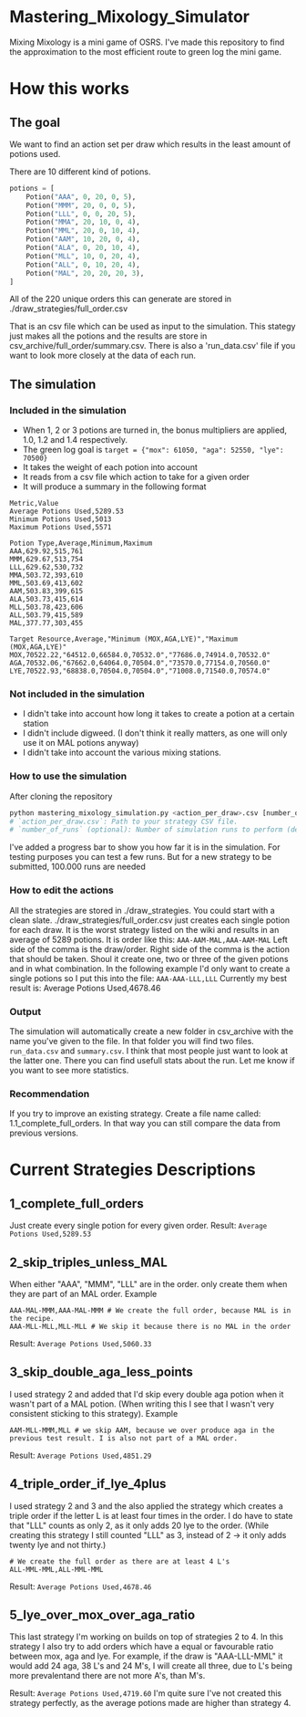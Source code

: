 # Mastering_Mixology_Simulator
Mixing Mixology is a mini game of OSRS. I've made this repository to find the approximation to the most efficient route to green log the mini game.
# How this works

## The goal
We want to find an action set per draw which results in the least amount of potions used.

There are 10 different kind of potions.
```python
potions = [
    Potion("AAA", 0, 20, 0, 5),
    Potion("MMM", 20, 0, 0, 5),
    Potion("LLL", 0, 0, 20, 5),
    Potion("MMA", 20, 10, 0, 4),
    Potion("MML", 20, 0, 10, 4),
    Potion("AAM", 10, 20, 0, 4),
    Potion("ALA", 0, 20, 10, 4),
    Potion("MLL", 10, 0, 20, 4),
    Potion("ALL", 0, 10, 20, 4),
    Potion("MAL", 20, 20, 20, 3),
]
```

All of the 220 unique orders this can generate are stored in ./draw_strategies/full_order.csv

That is an csv file which can be used as input to the simulation. This stategy just makes all the potions and the results are store in csv_archive/full_order/summary.csv. There is also a 'run_data.csv' file if you want to look more closely at the data of each run.

## The simulation
### Included in the simulation
- When 1, 2 or 3 potions are turned in, the bonus multipliers are applied, 1.0, 1.2 and 1.4 respectively.
- The green log goal is `target = {"mox": 61050, "aga": 52550, "lye": 70500}`
- It takes the weight of each potion into account
- It reads from a csv file which action to take for a given order
- It will produce a summary in the following format
```
Metric,Value
Average Potions Used,5289.53
Minimum Potions Used,5013
Maximum Potions Used,5571

Potion Type,Average,Minimum,Maximum
AAA,629.92,515,761
MMM,629.67,513,754
LLL,629.62,530,732
MMA,503.72,393,610
MML,503.69,413,602
AAM,503.83,399,615
ALA,503.73,415,614
MLL,503.78,423,606
ALL,503.79,415,589
MAL,377.77,303,455

Target Resource,Average,"Minimum (MOX,AGA,LYE)","Maximum (MOX,AGA,LYE)"
MOX,70522.22,"64512.0,66584.0,70532.0","77686.0,74914.0,70532.0"
AGA,70532.06,"67662.0,64064.0,70504.0","73570.0,77154.0,70560.0"
LYE,70522.93,"68838.0,70504.0,70504.0","71008.0,71540.0,70574.0"

```

### Not included in the simulation
- I didn't take into account how long it takes to create a potion at a certain station
- I didn't include digweed. (I don't think it really matters, as one will only use it on MAL potions anyway)
- I didn't take into account the various mixing stations.

### How to use the simulation
After cloning the repository
```python
python mastering_mixology_simulation.py <action_per_draw>.csv [number_of_runs]
# `action_per_draw.csv`: Path to your strategy CSV file.
# `number_of_runs` (optional): Number of simulation runs to perform (default is 100,000).
```
I've added a progress bar to show you how far it is in the simulation.
For testing purposes you can test a few runs. But for a new strategy to be submitted, 100.000 runs are needed

### How to edit the actions
All the strategies are stored in ./draw_strategies. You could start with a clean slate. ./draw_strategies/full_order.csv just creates each single potion for each draw. It is the worst strategy listed on the wiki and results in an average of 5289 potions.
It is order like this:
`AAA-AAM-MAL,AAA-AAM-MAL`
Left side of the comma is the draw/order. Right side of the comma is the action that should be taken. Shoul it create one, two or three of the given potions and in what combination.
In the following example I'd only want to create a single potions so I put this into the file:
`AAA-AAA-LLL,LLL`
Currently my best result is: Average Potions Used,4678.46

### Output
The simulation will automatically create a new folder in csv_archive with the name you've given to the file. In that folder you will find two files. `run_data.csv` and `summary.csv`. I think that most people just want to look at the latter one. There you can find usefull stats about the run. Let me know if you want to see more statistics.

### Recommendation
If you try to improve an existing strategy. Create a file name called: 1.1_complete_full_orders. In that way you can still compare the data from previous versions.

# Current Strategies Descriptions
## 1_complete_full_orders
Just create every single potion for every given order.
Result: `Average Potions Used,5289.53`
## 2_skip_triples_unless_MAL
When either "AAA", "MMM", "LLL" are in the order. only create them when they are part of an MAL order.
Example
```
AAA-MAL-MMM,AAA-MAL-MMM # We create the full order, because MAL is in the recipe.
AAA-MLL-MLL,MLL-MLL # We skip it because there is no MAL in the order
```
Result: `Average Potions Used,5060.33`
## 3_skip_double_aga_less_points
I used strategy 2 and added that I'd skip every double aga potion when it wasn't part of a MAL potion.
(When writing this I see that I wasn't very consistent sticking to this strategy).
Example
```
AAM-MLL-MMM,MLL # we skip AAM, because we over produce aga in the previous test result. I is also not part of a MAL order.
```
Result: `Average Potions Used,4851.29`
## 4_triple_order_if_lye_4plus
I used strategy 2 and 3 and the also applied the strategy which creates a triple order if the letter L is at least four times in the order. I do have to state that "LLL" counts as only 2, as it only adds 20 lye to the order.
(While creating this strategy I still counted "LLL" as 3, instead of 2 -> it only adds twenty lye and not thirty.)
```
# We create the full order as there are at least 4 L's
ALL-MML-MML,ALL-MML-MML
```

Result: `Average Potions Used,4678.46`
## 5_lye_over_mox_over_aga_ratio
This last strategy I'm working on builds on top of strategies 2 to 4. In this strategy I also try to add orders which have a equal or favourable ratio between mox, aga and lye. For example, if the draw is "AAA-LLL-MML" it would add 24 aga, 38 L's and 24 M's, I will create all three, due to L's being more prevalentand there are not more A's, than M's.

Result: `Average Potions Used,4719.60`
I'm quite sure I've not created this strategy perfectly, as the average potions made are higher than strategy 4.